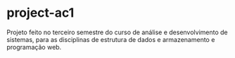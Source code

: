 # project-ac1
Projeto feito no terceiro semestre do curso de análise e desenvolvimento de sistemas, para as disciplinas de estrutura de dados e armazenamento e programação web.
